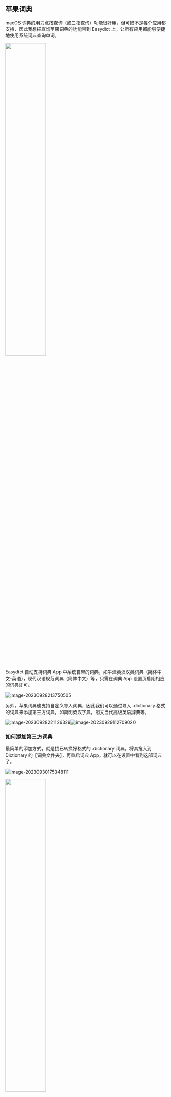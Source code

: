 ## 苹果词典


macOS 词典的用力点按查询（或三指查询）功能很好用，但可惜不是每个应用都支持，因此我想把查询苹果词典的功能带到 Easydict 上，让所有应用都能够便捷地使用系统词典查询单词。

<div>
  <img src="https://raw.githubusercontent.com/tisfeng/ImageBed/main/uPic/HHp1I2-1695911764.png" width="50%" />
</div>
Easydict 自动支持词典 App 中系统自带的词典，如牛津英汉汉英词典（简体中文-英语），现代汉语规范词典（简体中文）等，只需在词典 App 设置页启用相应的词典即可。

![image-20230928213750505](https://raw.githubusercontent.com/tisfeng/ImageBed/main/uPic/image-20230928213750505-1695908270.png)



另外，苹果词典也支持自定义导入词典，因此我们可以通过导入 .dictionary 格式的词典来添加第三方词典，如简明英汉字典，朗文当代高级英语辞典等。

![image-20230928221126329](https://raw.githubusercontent.com/tisfeng/ImageBed/main/uPic/image-20230928221126329-1695910286.png)![image-20230929112709020](https://raw.githubusercontent.com/tisfeng/ImageBed/main/uPic/image-20230929112709020-1695958029.png)

### 如何添加第三方词典

最简单的添加方式，就是找已转换好格式的 .dictionary 词典，将其拖入到 Dictionary 的【词典文件夹】，再重启词典 App，就可以在设置中看到这部词典了。

![image-20230930175348111](https://raw.githubusercontent.com/tisfeng/ImageBed/main/uPic/image-20230930175348111-1696067628.png)

<div>
  <img src="https://raw.githubusercontent.com/tisfeng/ImageBed/main/uPic/image-20230928224622274-1695912382.png
" width="50%" />
</div>

为方便大家使用，我已经制作了了几部 .dictionary 词典，

<table>
    <td> <img src="https://raw.githubusercontent.com/tisfeng/ImageBed/main/uPic/image-20230928231225548-1695913945.png">
        <td> <img src="https://raw.githubusercontent.com/tisfeng/ImageBed/main/uPic/image-20230928231345494-1695914025.png">
            <td> <img src="https://raw.githubusercontent.com/tisfeng/ImageBed/main/uPic/cQmL6r-1695958154.png">

</table>


### 参考

- [《柯林斯双解》for macOS](https://placeless.net/blog/macos-dictionaries)
- [Mdict to macOS Dictionary转换笔记](https://kaihao.io/2018/mdict-to-macos-dictionary/)
